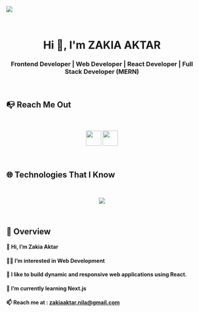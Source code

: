 <a href="https://www.facebook.com/profile.php?id=61550744745224"><img  src="https://raw.githubusercontent.com/zakiaaktar/zakiaaktar/main/assets/zakiaGithubBanner2.gif"></a></p>

<br />
<h1 align="center">Hi 👋, I'm ZAKIA AKTAR</h1>
<h3 align="center">Frontend Developer | Web Developer | React Developer | Full Stack Developer (MERN)</h3>
<br />

<!-- ## 📊 Current Status

<p align="center"><img src="https://github-readme-streak-stats.herokuapp.com?user=zakiaaktar&theme=transparent&hide_border=true&border_radius=0" alt="GitHub Streak" /></a></a></p> -->

## 📭 Reach Me Out

<br />
<p align="center">
<a href="https://www.linkedin.com/in/zakia-aktar-frontend-developer/"><img height="40"  src="https://img.shields.io/badge/LinkedIn-0077B5?style=flat-square&logo=linkedin&logoColor=white"></a>
<a href="https://www.facebook.com/profile.php?id=61550744745224"><img height="40"  src="https://img.shields.io/badge/Facebook-1877F2?style=flat-square&logo=facebook&logoColor=white"></a></p>
<br />

## 🌐 Technologies That I Know

<br />
<p align="center">
  <a href="https://skillicons.dev">
    <img src="https://skillicons.dev/icons?i=html,css,tailwind,bootstrap,js,react,nodejs,express,mongo,firebase,git,figma&perline=6" />
  </a>
</p>
<br />

## 👀 Overview

#### 👋 Hi, I’m Zakia Aktar

#### 👨‍💻 I’m interested in Web Development

#### 🤵 I like to build dynamic and responsive web applications using React.

#### 🌱 I’m currently learning Next.js

#### 📫 Reach me at : zakiaaktar.nila@gmail.com